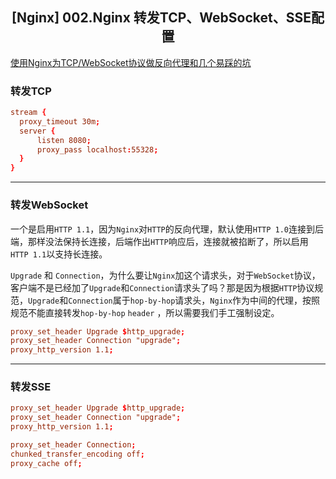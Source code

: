 ## <center>**[Nginx] 002.Nginx 转发TCP、WebSocket、SSE配置**</center>

[使用Nginx为TCP/WebSocket协议做反向代理和几个易踩的坑](https://blog.csdn.net/CharlesSimonyi/article/details/90122916)

### 转发TCP

``` conf
stream {
  proxy_timeout 30m;
  server {
      listen 8080;
      proxy_pass localhost:55328;
  }
}
```

---

### 转发WebSocket

一个是启用`HTTP 1.1`，因为`Nginx`对`HTTP`的反向代理，默认使用`HTTP 1.0`连接到后端，那样没法保持长连接，后端作出`HTTP`响应后，连接就被掐断了，所以启用`HTTP 1.1`以支持长连接。

`Upgrade` 和 `Connection`，为什么要让`Nginx`加这个请求头，对于`WebSocket`协议，客户端不是已经加了`Upgrade`和`Connection`请求头了吗？那是因为根据`HTTP`协议规范，`Upgrade`和`Connection`属于`hop-by-hop`请求头，`Nginx`作为中间的代理，按照规范不能直接转发`hop-by-hop` `header` ，所以需要我们手工强制设定。

``` conf
proxy_set_header Upgrade $http_upgrade;
proxy_set_header Connection "upgrade";
proxy_http_version 1.1;
```

---

### 转发SSE

``` conf
proxy_set_header Upgrade $http_upgrade;
proxy_set_header Connection "upgrade";
proxy_http_version 1.1;

proxy_set_header Connection;
chunked_transfer_encoding off;
proxy_cache off;
```
